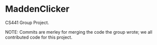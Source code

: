 # MaddenClicker
CS441 Group Project.

NOTE: Commits are merley for merging the code the group wrote; we all contributed code for this project.
